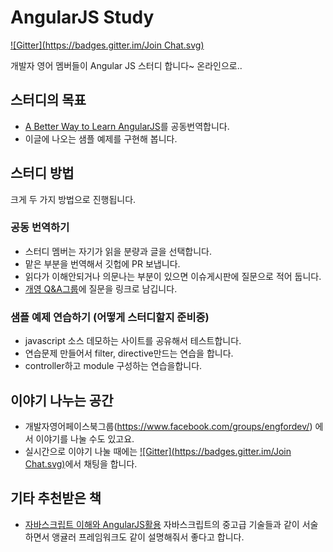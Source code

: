 AngularJS Study
==============

[![Gitter](https://badges.gitter.im/Join Chat.svg)](https://gitter.im/EngForDev/AngularJSStudy?utm_source=badge&utm_medium=badge&utm_campaign=pr-badge&utm_content=badge)

개발자 영어 멤버들이 Angular JS 스터디 합니다~  온라인으로..

## 스터디의 목표

- [A Better Way to Learn AngularJS](https://thinkster.io/angulartutorial/a-better-way-to-learn-angularjs/)를 공동번역합니다.
- 이글에 나오는 샘플 예제를 구현해 봅니다.


## 스터디 방법 

크게 두 가지 방법으로 진행됩니다.

### 공동 번역하기
- 스터디 멤버는 자기가 읽을 분량과 글을 선택합니다. 
- 맡은 부분을 번역해서 깃헙에 PR 보냅니다.
- 읽다가 이해안되거나 의문나는 부분이 있으면 이슈게시판에 질문으로 적어 둡니다. 
- [개영 Q&A그룹](https://www.facebook.com/groups/engfordevqa/)에 질문을 링크로 남깁니다.

### 샘플 예제 연습하기 (어떻게 스터디할지 준비중)
- javascript 소스 데모하는 사이트를 공유해서 테스트합니다.
- 연습문제 만들어서 filter, directive만드는 연습을 합니다.
- controller하고 module 구성하는 연습을합니다.


## 이야기 나누는 공간

- 개발자영어페이스북그룹(https://www.facebook.com/groups/engfordev/) 에서 이야기를 나눌 수도 있고요.
- 실시간으로 이야기 나눌 때에는 [![Gitter](https://badges.gitter.im/Join Chat.svg)](https://gitter.im/EngForDev/AngularJSStudy?utm_source=badge&utm_medium=badge&utm_campaign=pr-badge&utm_content=badge)에서 채팅을 합니다. 


## 기타 추천받은 책
- [자바스크립트 이해와 AngularJS활용](http://www.aladin.co.kr/shop/wproduct.aspx?ISBN=8965400627)
자바스크립트의 중고급 기술들과 같이 서술하면서 앵귤러 프레임워크도 같이 설명해줘서 좋다고 합니다.
